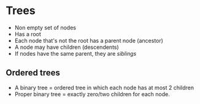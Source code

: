 <!-- Google Analytics -->
<script async src="https://www.googletagmanager.com/gtag/js?id=UA-113560131-1"></script>
<script>
  window.dataLayer = window.dataLayer || [];
  function gtag(){dataLayer.push(arguments);}
  gtag('js', new Date());
  gtag('config', 'UA-113560131-1');
</script>

# Trees

* Non empty set of nodes
* Has a root
* Each node that's not the root has a parent node (ancestor)
* A node may have children (descendents)
* If nodes have the same parent, they are *siblings*

## Ordered trees

* A binary tree = ordered tree in which each node has at most 2 children
* Proper binary tree = exactly zero/two children for each node.
